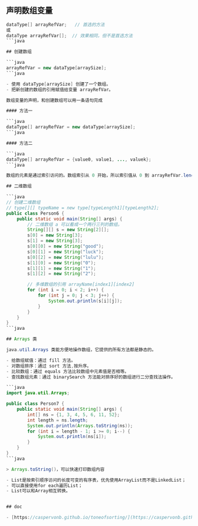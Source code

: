## 声明数组变量

````java
dataType[] arrayRefVar;   // 首选的方法
或
dataType arrayRefVar[];  // 效果相同，但不是首选方法
```java

## 创建数组

```java
arrayRefVar = new dataType[arraySize];
```java

- 使用 dataType[arraySize] 创建了一个数组。
- 把新创建的数组的引用赋值给变量 arrayRefVar。

数组变量的声明，和创建数组可以用一条语句完成

#### 方法一

```java
dataType[] arrayRefVar = new dataType[arraySize];
```java

#### 方法二

```java
dataType[] arrayRefVar = {value0, value1, ..., valuek};
```java

数组的元素是通过索引访问的。数组索引从 0 开始，所以索引值从 0 到 arrayRefVar.length-1。

## 二维数组

```java
// 创建二维数组
// type[][] typeName = new type[typeLength1][typeLength2];
public class Person6 {
    public static void main(String[] args) {
        // 二维数组 a 可以看成一个两行三列的数组。
        String[][] s = new String[2][];
        s[0] = new String[3];
        s[1] = new String[3];
        s[0][0] = new String("good");
        s[0][1] = new String("luck");
        s[0][2] = new String("lulu");
        s[1][0] = new String("0");
        s[1][1] = new String("1");
        s[1][2] = new String("2");

        // 多维数组的引用 arrayName[index1][index2]
        for (int i = 0; i < 2; i++) {
            for (int j = 0; j < 3; j++) {
                System.out.println(s[i][j]);
            }
        }
    }
}
```java

## Arrays 类

java.util.Arrays 类能方便地操作数组，它提供的所有方法都是静态的。

- 给数组赋值：通过 fill 方法。
- 对数组排序：通过 sort 方法,按升序。
- 比较数组：通过 equals 方法比较数组中元素值是否相等。
- 查找数组元素：通过 binarySearch 方法能对排序好的数组进行二分查找法操作。

```java
import java.util.Arrays;

public class Person7 {
    public static void main(String[] args) {
        int[] ns = {1, 3, 4, 5, 6, 11, 52};
        int length = ns.length;
        System.out.println(Arrays.toString(ns));
        for (int i = length - 1; i >= 0; i--) {
            System.out.println(ns[i]);
        }
    }
}
```java

> Arrays.toString()，可以快速打印数组内容

- List是按索引顺序访问的长度可变的有序表，优先使用ArrayList而不是LinkedList；
- 可以直接使用for each遍历List；
- List可以和Array相互转换。


## doc

- [https://caspervonb.github.io/toneofsorting/](https://caspervonb.github.io/toneofsorting/)
````
